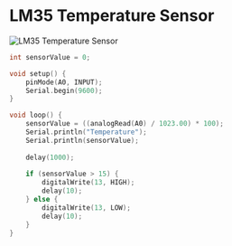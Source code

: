 # LM35 Temperature Sensor

![LM35 Temperature Sensor](https://i.imgur.com/LDGBNpZ.png)

```cpp
int sensorValue = 0;

void setup() {
    pinMode(A0, INPUT);
    Serial.begin(9600);
}

void loop() {
    sensorValue = ((analogRead(A0) / 1023.00) * 100);
    Serial.println("Temperature");
    Serial.println(sensorValue);
  
    delay(1000);
    
    if (sensorValue > 15) {
        digitalWrite(13, HIGH);
        delay(10);
    } else {
        digitalWrite(13, LOW);
        delay(10);
    }
}
